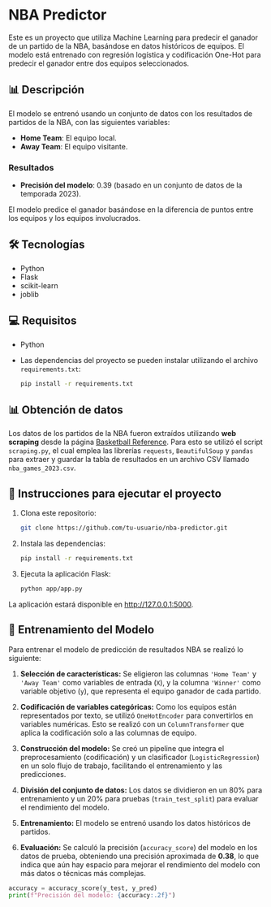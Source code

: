 # NBA Predictor

Este es un proyecto que utiliza Machine Learning para predecir el ganador de un partido de la NBA, basándose en datos históricos de equipos. El modelo está entrenado con regresión logística y codificación One-Hot para predecir el ganador entre dos equipos seleccionados.

## 📊 Descripción

El modelo se entrenó usando un conjunto de datos con los resultados de partidos de la NBA, con las siguientes variables:
- **Home Team**: El equipo local.
- **Away Team**: El equipo visitante.

### Resultados
- **Precisión del modelo**: 0.39 (basado en un conjunto de datos de la temporada 2023).

El modelo predice el ganador basándose en la diferencia de puntos entre los equipos y los equipos involucrados.

## 🛠️ Tecnologías

- Python
- Flask
- scikit-learn
- joblib

## 💻 Requisitos

- Python 
- Las dependencias del proyecto se pueden instalar utilizando el archivo `requirements.txt`:
  
  ```bash
  pip install -r requirements.txt

## 📊 Obtención de datos

Los datos de los partidos de la NBA fueron extraídos utilizando **web scraping** desde la página [Basketball Reference](https://www.basketball-reference.com/). Para esto se utilizó el script `scraping.py`, el cual emplea las librerías `requests`, `BeautifulSoup` y `pandas` para extraer y guardar la tabla de resultados en un archivo CSV llamado `nba_games_2023.csv`.


## 🚀 Instrucciones para ejecutar el proyecto

1. Clona este repositorio:

   ```bash
   git clone https://github.com/tu-usuario/nba-predictor.git

2. Instala las dependencias:

   ```bash
   pip install -r requirements.txt

3. Ejecuta la aplicación Flask:

   ```bash
   python app/app.py

La aplicación estará disponible en http://127.0.0.1:5000.

## 🧠 Entrenamiento del Modelo

Para entrenar el modelo de predicción de resultados NBA se realizó lo siguiente:

1. **Selección de características:**
   Se eligieron las columnas `'Home Team'` y `'Away Team'` como variables de entrada (`X`), y la columna `'Winner'` como variable objetivo (`y`), que representa el equipo ganador de cada partido.

2. **Codificación de variables categóricas:**
   Como los equipos están representados por texto, se utilizó `OneHotEncoder` para convertirlos en variables numéricas. Esto se realizó con un `ColumnTransformer` que aplica la codificación solo a las columnas de equipo.

3. **Construcción del modelo:**
   Se creó un pipeline que integra el preprocesamiento (codificación) y un clasificador (`LogisticRegression`) en un solo flujo de trabajo, facilitando el entrenamiento y las predicciones.

4. **División del conjunto de datos:**
   Los datos se dividieron en un 80% para entrenamiento y un 20% para pruebas (`train_test_split`) para evaluar el rendimiento del modelo.

5. **Entrenamiento:**
   El modelo se entrenó usando los datos históricos de partidos.

6. **Evaluación:**
   Se calculó la precisión (`accuracy_score`) del modelo en los datos de prueba, obteniendo una precisión aproximada de **0.38**, lo que indica que aún hay espacio para mejorar el rendimiento del modelo con más datos o técnicas más complejas.

```python
accuracy = accuracy_score(y_test, y_pred)
print(f"Precisión del modelo: {accuracy:.2f}")

